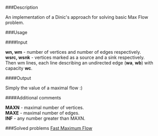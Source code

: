 ###Description

An implementation of a Dinic's approach for solving basic Max Flow problem. 

###Usage

####Input

<b>wn, wm</b> - number of vertices and number of edges respectively. <br>
<b>wsrc, wsnk</b> - vertices marked as a source and a sink respectively.  <br>
Then wm lines, each line describing an undirected edge (<b>wa</b>, <b>wb</b>) with capacity <b>wc</b>. <br> 


####Output

Simply the value of a maximal flow :)  

####Additional comments

<b>MAXN</b> - maximal number of vertices. <br>
<b>MAXE</b> - maximal number of edges. <br>
<b>INF</b>  - any number greater than MAXN. <br>

###Solved problems
[Fast Maximum Flow](http://www.spoj.com/problems/FASTFLOW/)
